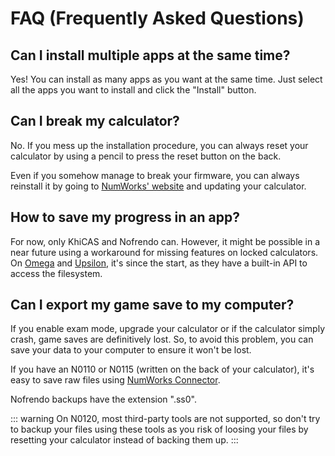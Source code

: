 # FAQ (Frequently Asked Questions)

## Can I install multiple apps at the same time?

Yes! You can install as many apps as you want at the same time. Just select all
the apps you want to install and click the "Install" button.

## Can I break my calculator?

No. If you mess up the installation procedure, you can always reset your
calculator by using a pencil to press the reset button on the back.

Even if you somehow manage to break your firmware, you can always reinstall it
by going to [NumWorks' website](https://my.numworks.com/devices/upgrade) and
updating your calculator.

## How to save my progress in an app?

For now, only KhiCAS and Nofrendo can. However, it might be possible in a near
future using a workaround for missing features on locked calculators. On
[Omega](https://getomega.dev/) and [Upsilon](https://getupsilon.web.app/), it's
since the start, as they have a built-in API to access the filesystem.

## Can I export my game save to my computer?

If you enable exam mode, upgrade your calculator or if the calculator simply
crash, game saves are definitively lost. So, to avoid this problem, you can
save your data to your computer to ensure it won't be lost.

If you have an N0110 or N0115 (written on the back of your calculator), it's
easy to save raw files using
[NumWorks Connector](https://yaya-cout.github.io/Numworks-connector/#/).

Nofrendo backups have the extension ".ss0".

::: warning
On N0120, most third-party tools are not supported, so don't try to backup your
files using these tools as you risk of loosing your files by resetting your
calculator instead of backing them up.
:::
